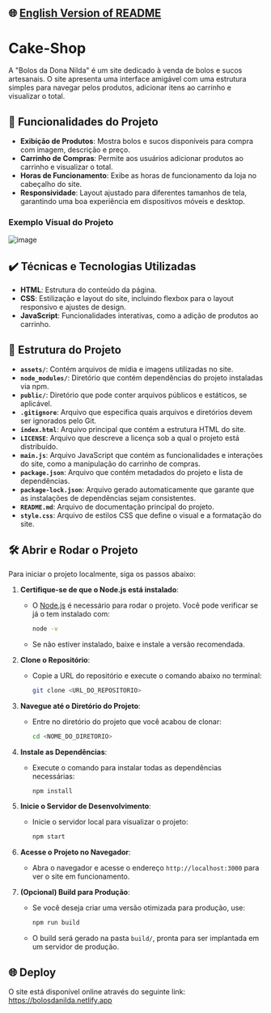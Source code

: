 ## 🌐 [English Version of README](README_EN.md)

# Cake-Shop

A "Bolos da Dona Nilda" é um site dedicado à venda de bolos e sucos artesanais. O site apresenta uma interface amigável com uma estrutura simples para navegar pelos produtos, adicionar itens ao carrinho e visualizar o total. 

## 🔨 Funcionalidades do Projeto

- **Exibição de Produtos**: Mostra bolos e sucos disponíveis para compra com imagem, descrição e preço.
- **Carrinho de Compras**: Permite aos usuários adicionar produtos ao carrinho e visualizar o total.
- **Horas de Funcionamento**: Exibe as horas de funcionamento da loja no cabeçalho do site.
- **Responsividade**: Layout ajustado para diferentes tamanhos de tela, garantindo uma boa experiência em dispositivos móveis e desktop.

### Exemplo Visual do Projeto

![image](https://github.com/user-attachments/assets/f03dd31d-ff23-4a6d-aaed-3f1515165022)

## ✔️ Técnicas e Tecnologias Utilizadas

- **HTML**: Estrutura do conteúdo da página.
- **CSS**: Estilização e layout do site, incluindo flexbox para o layout responsivo e ajustes de design.
- **JavaScript**: Funcionalidades interativas, como a adição de produtos ao carrinho.

## 📁 Estrutura do Projeto

- **`assets/`**: Contém arquivos de mídia e imagens utilizadas no site.
- **`node_modules/`**: Diretório que contém dependências do projeto instaladas via npm.
- **`public/`**: Diretório que pode conter arquivos públicos e estáticos, se aplicável.
- **`.gitignore`**: Arquivo que especifica quais arquivos e diretórios devem ser ignorados pelo Git.
- **`index.html`**: Arquivo principal que contém a estrutura HTML do site.
- **`LICENSE`**: Arquivo que descreve a licença sob a qual o projeto está distribuído.
- **`main.js`**: Arquivo JavaScript que contém as funcionalidades e interações do site, como a manipulação do carrinho de compras.
- **`package.json`**: Arquivo que contém metadados do projeto e lista de dependências.
- **`package-lock.json`**: Arquivo gerado automaticamente que garante que as instalações de dependências sejam consistentes.
- **`README.md`**: Arquivo de documentação principal do projeto.
- **`style.css`**: Arquivo de estilos CSS que define o visual e a formatação do site.

## 🛠️ Abrir e Rodar o Projeto

Para iniciar o projeto localmente, siga os passos abaixo:

1. **Certifique-se de que o Node.js está instalado**:
   - O [Node.js](https://nodejs.org/) é necessário para rodar o projeto. Você pode verificar se já o tem instalado com:
     ```bash
     node -v
     ```
   - Se não estiver instalado, baixe e instale a versão recomendada.

2. **Clone o Repositório**:
   - Copie a URL do repositório e execute o comando abaixo no terminal:
     ```bash
     git clone <URL_DO_REPOSITORIO>
     ```

3. **Navegue até o Diretório do Projeto**:
   - Entre no diretório do projeto que você acabou de clonar:
     ```bash
     cd <NOME_DO_DIRETORIO>
     ```

4. **Instale as Dependências**:
   - Execute o comando para instalar todas as dependências necessárias:
     ```bash
     npm install
     ```

5. **Inicie o Servidor de Desenvolvimento**:
   - Inicie o servidor local para visualizar o projeto:
     ```bash
     npm start
     ```

6. **Acesse o Projeto no Navegador**:
   - Abra o navegador e acesse o endereço `http://localhost:3000` para ver o site em funcionamento.

7. **(Opcional) Build para Produção**:
   - Se você deseja criar uma versão otimizada para produção, use:
     ```bash
     npm run build
     ```

   - O build será gerado na pasta `build/`, pronta para ser implantada em um servidor de produção.

## 🌐 Deploy

O site está disponível online através do seguinte link: https://bolosdanilda.netlify.app

